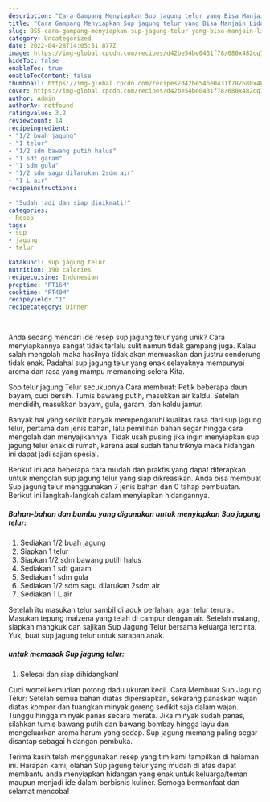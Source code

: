 ```yaml
---
description: "Cara Gampang Menyiapkan Sup jagung telur yang Bisa Manjain Lidah"
title: "Cara Gampang Menyiapkan Sup jagung telur yang Bisa Manjain Lidah"
slug: 855-cara-gampang-menyiapkan-sup-jagung-telur-yang-bisa-manjain-lidah
category: Uncategorized
date: 2022-04-28T14:05:51.877Z
image: https://img-global.cpcdn.com/recipes/d42be54be0431f78/680x482cq70/sup-jagung-telur-foto-resep-utama.jpg
hideToc: false
enableToc: true
enableTocContent: false
thumbnail: https://img-global.cpcdn.com/recipes/d42be54be0431f78/680x482cq70/sup-jagung-telur-foto-resep-utama.jpg
cover: https://img-global.cpcdn.com/recipes/d42be54be0431f78/680x482cq70/sup-jagung-telur-foto-resep-utama.jpg
author: Admin
authorAv: notfound
ratingvalue: 3.2
reviewcount: 14
recipeingredient:
- "1/2 buah jagung"
- "1 telur"
- "1/2 sdm bawang putih halus"
- "1 sdt garam"
- "1 sdm gula"
- "1/2 sdm sagu dilarukan 2sdm air"
- "1 L air"
recipeinstructions:

- "Sudah jadi dan siap dinikmati!"
categories:
- Resep
tags:
- sup
- jagung
- telur

katakunci: sup jagung telur 
nutrition: 190 calories
recipecuisine: Indonesian
preptime: "PT16M"
cooktime: "PT40M"
recipeyield: "1"
recipecategory: Dinner

---
```





Anda sedang mencari ide resep sup jagung telur yang unik? Cara menyiapkannya sangat tidak terlalu sulit namun tidak gampang juga. Kalau salah mengolah maka hasilnya tidak akan memuaskan dan justru cenderung tidak enak. Padahal sup jagung telur yang enak selayaknya mempunyai aroma dan rasa yang mampu memancing selera Kita.





Sop telur jagung Telur secukupnya Cara membuat: Petik beberapa daun bayam, cuci bersih. Tumis bawang putih, masukkan air kaldu. Setelah mendidih, masukkan bayam, gula, garam, dan kaldu jamur.

Banyak hal yang sedikit banyak mempengaruhi kualitas rasa dari sup jagung telur, pertama dari jenis bahan, lalu pemilihan bahan segar hingga cara mengolah dan menyajikannya. Tidak usah pusing jika ingin menyiapkan sup jagung telur enak di rumah, karena asal sudah tahu triknya maka hidangan ini dapat jadi sajian spesial.






Berikut ini ada beberapa cara mudah dan praktis yang dapat diterapkan untuk mengolah sup jagung telur yang siap dikreasikan. Anda bisa membuat Sup jagung telur menggunakan 7 jenis bahan dan 0 tahap pembuatan. Berikut ini langkah-langkah dalam menyiapkan hidangannya.

<!--inarticleads1-->

##### Bahan-bahan dan bumbu yang digunakan untuk menyiapkan Sup jagung telur:

1. Sediakan 1/2 buah jagung
1. Siapkan 1 telur
1. Siapkan 1/2 sdm bawang putih halus
1. Sediakan 1 sdt garam
1. Sediakan 1 sdm gula
1. Sediakan 1/2 sdm sagu dilarukan 2sdm air
1. Sediakan 1 L air


Setelah itu masukan telur sambil di aduk perlahan, agar telur terurai. Masukan tepung maizena yang telah di campur dengan air. Setelah matang, siapkan mangkuk dan sajikan Sup Jagung Telur bersama keluarga tercinta. Yuk, buat sup jagung telur untuk sarapan anak. 

<!--inarticleads2-->

#####  untuk memasak Sup jagung telur:


1. Selesai dan siap dihidangkan!

Cuci wortel kemudian potong dadu ukuran kecil. Cara Membuat Sup Jagung Telur: Setelah semua bahan diatas dipersiapkan, sekarang panaskan wajan diatas kompor dan tuangkan minyak goreng sedikit saja dalam wajan. Tunggu hingga minyak panas secara merata. Jika minyak sudah panas, silahkan tumis bawang putih dan bawang bombay hingga layu dan mengeluarkan aroma harum yang sedap. Sup jagung memang paling segar disantap sebagai hidangan pembuka. 

Terima kasih telah menggunakan resep yang tim kami tampilkan di halaman ini. Harapan kami, olahan Sup jagung telur yang mudah di atas dapat membantu anda menyiapkan hidangan yang enak untuk keluarga/teman maupun menjadi ide dalam berbisnis kuliner. Semoga bermanfaat dan selamat mencoba!
